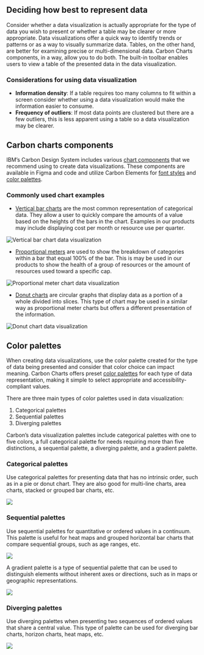 ## Deciding how best to represent data

Consider whether a data visualization is actually appropriate for the type of data you wish to present or whether a table may be clearer or more appropriate. Data visualizations offer a quick way to identify trends or patterns or as a way to visually summarize data. Tables, on the other hand, are better for examining precise or multi-dimensional data. Carbon Charts components, in a way, allow you to do both. The built-in toolbar enables users to view a table of the presented data in the data visualization.

### Considerations for using data visualization

- **Information density**: If a table requires too many columns to fit within a screen consider whether using a data visualization would make the information easier to consume.
- **Frequency of outliers**: If most data points are clustered but there are a few outliers, this is less apparent using a table so a data visualization may be clearer.

## Carbon charts components

IBM’s Carbon Design System includes various [chart components](https://carbondesignsystem.com/data-visualization/chart-types/) that we recommend using to create data visualizations. These components are available in Figma and code and utilize Carbon Elements for [font styles](https://carbondesignsystem.com/elements/typography/overview/) and [color palettes](https://carbondesignsystem.com/elements/color/overview/).

### Commonly used chart examples

- [Vertical bar charts](https://charts.carbondesignsystem.com/bar#vertical) are the most common representation of categorical data. They allow a user to quickly compare the amounts of a value based on the heights of the bars in the chart. Examples in our products may include displaying cost per month or resource use per quarter.

![Vertical bar chart data visualization](/assets/patterns/data-visualization/color-usage/data-visualization-example-vertical-bar.png)

- [Proportional meters]( https://carbondesignsystem.com/data-visualization/simple-charts/#meter-(proportional)) are used to show the breakdown of categories within a bar that equal 100% of the bar. This is may be used in our products to show the health of a group of resources or the amount of resources used toward a specific cap.

![Proportional meter chart data visualization](/assets/patterns/data-visualization/color-usage/data-visualization-example-proportional-meter.png)

- [Donut charts](https://carbondesignsystem.com/data-visualization/simple-charts/#donut) are circular graphs that display data as a portion of a whole divided into slices. This type of chart may be used in a similar way as proportional meter charts but offers a different presentation of the information.

![Donut chart data visualization](/assets/patterns/data-visualization/color-usage/data-visualization-example-donut.png)


## Color palettes

When creating data visualizations, use the color palette created for the type of data being presented and consider that color choice can impact meaning. Carbon Charts offers preset [color palettes](https://carbondesignsystem.com/data-visualization/color-palettes/) for each type of data representation, making it simple to select appropriate and accessibility-compliant values.

There are three main types of color palettes used in data visualization:

1. Categorical palettes
2. Sequential palettes
3. Diverging palettes

Carbon’s data visualization palettes include categorical palettes with one to five colors, a full categorical palette for needs requiring more than five distinctions, a sequential palette, a diverging palette, and a gradient palette.

### Categorical palettes

Use categorical palettes for presenting data that has no intrinsic order, such as in a pie or donut chart. They are also good for multi-line charts, area charts, stacked or grouped bar charts, etc.

![](/assets/patterns/data-visualization/color-usage/data-visualization-categorical.png)

### Sequential palettes

Use sequential palettes for quantitative or ordered values in a continuum. This palette is useful for heat maps and grouped horizontal bar charts that compare sequential groups, such as age ranges, etc.

![](/assets/patterns/data-visualization/color-usage/data-visualization-sequential.png)

A gradient palette is a type of sequential palette that can be used to distinguish elements without inherent axes or directions, such as in maps or geographic representations.

![](/assets/patterns/data-visualization/color-usage/data-visualization-graduated-sequence.png)

### Diverging palettes

Use diverging palettes when presenting two sequences of ordered values that share a central value. This type of palette can be used for diverging bar charts, horizon charts, heat maps, etc.

![](/assets/patterns/data-visualization/color-usage/data-visualization-diverging.png)
